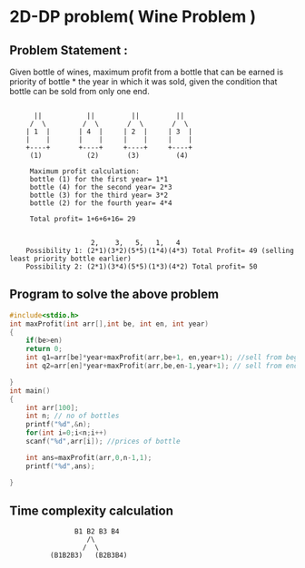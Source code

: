 # 2D-DP problem( Wine Problem )
## Problem Statement :
Given bottle of wines, maximum profit from a bottle that can be earned is priority of bottle * the year in which it was sold, given the condition that bottle can be sold from only one end.

```

      ||           ||         ||         ||
     /  \         /  \       /  \       /  \
    | 1  |       | 4  |     | 2  |     | 3  |
    |    |       |    |     |    |     |    |
    +----+       +----+     +----+     +----+
     (1)           (2)       (3)         (4)

     Maximum profit calculation:
     bottle (1) for the first year= 1*1
     bottle (4) for the second year= 2*3
     bottle (3) for the third year= 3*2
     bottle (2) for the fourth year= 4*4

     Total profit= 1+6+6+16= 29 


                    2,    3,   5,   1,   4
    Possibility 1: (2*1)(3*2)(5*5)(1*4)(4*3) Total Profit= 49 (selling least priority bottle earlier)
    Possibility 2: (2*1)(3*4)(5*5)(1*3)(4*2) Total profit= 50   

```

## Program to solve the above problem
```C
#include<stdio.h>
int maxProfit(int arr[],int be, int en, int year)
{
    if(be>en)
    return 0;
    int q1=arr[be]*year+maxProfit(arr,be+1, en,year+1); //sell from begining 
    int q2=arr[en]*year+maxProfit(arr,be,en-1,year+1); // sell from end

}
int main()
{
    int arr[100];
    int n; // no of bottles
    printf("%d",&n);
    for(int i=0;i<n;i++)
    scanf("%d",arr[i]); //prices of bottle

    int ans=maxProfit(arr,0,n-1,1);
    printf("%d",ans);

}

```

## Time complexity calculation
```
                B1 B2 B3 B4
                   /\
                  /  \
          (B1B2B3)   (B2B3B4)  

```